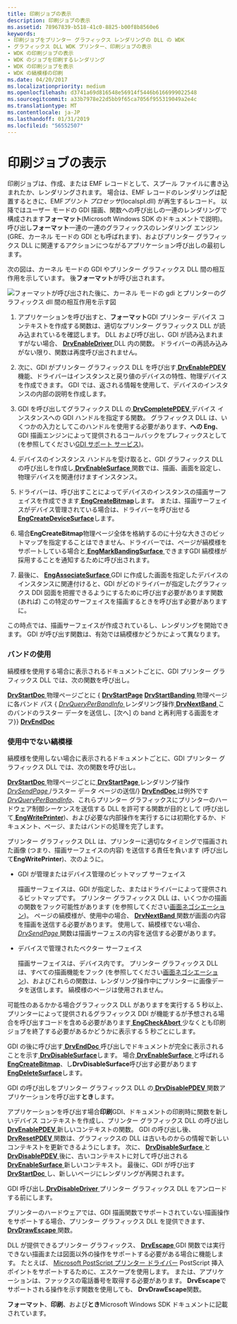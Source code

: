 ```yaml
---
title: 印刷ジョブの表示
description: 印刷ジョブの表示
ms.assetid: 78967839-b518-41c0-8825-b00f8b8560e6
keywords:
- 印刷ジョブをプリンター グラフィックス レンダリングの DLL の WDK
- グラフィックス DLL WDK プリンター、印刷ジョブの表示
- WDK の印刷ジョブの表示
- WDK のジョブを印刷するレンダリング
- WDK の印刷ジョブを表示
- WDK の縞模様の印刷
ms.date: 04/20/2017
ms.localizationpriority: medium
ms.openlocfilehash: d3741a69d816548e56914f5446b6166999022548
ms.sourcegitcommit: a33b7978e22d5bb9f65ca7056f955319049a2e4c
ms.translationtype: MT
ms.contentlocale: ja-JP
ms.lasthandoff: 01/31/2019
ms.locfileid: "56552507"
---
```

# <a name="rendering-a-print-job"></a>印刷ジョブの表示





印刷ジョブは、作成、または EMF レコードとして、スプール ファイルに書き込まれたか、レンダリングされます。 場合は、EMF レコードのレンダリングは配置するときに、EMF*プリント プロセッサ*(localspl.dll) が再生するレコード。 以降ではユーザー モードの GDI 描画、関数への呼び出しの一連のレンダリングで構成されます**フォーマット**(Microsoft Windows SDK のドキュメントで説明)。 呼び出し**フォーマット**一連の一連のグラフィックスのレンダリング エンジン (GRE、カーネル モードの GDI とも呼ばれます)、およびプリンター グラフィックス DLL に関連するアクションにつながるアプリケーション呼び出しの最初します。

次の図は、カーネル モードの GDI やプリンター グラフィックス DLL 間の相互作用を示しています。 後**フォーマット**が呼び出されます。

![フォーマットが呼び出された後に、カーネル モードの gdi とプリンターのグラフィックス dll 間の相互作用を示す図](images/gdirendr2.png)

1.  アプリケーションを呼び出すと、**フォーマット**GDI プリンター デバイス コンテキストを作成する関数は、適切なプリンター グラフィックス DLL が読み込まれているを確認します。 DLL および呼び出し、GDI が読み込まれますがない場合、 [ **DrvEnableDriver** ](https://msdn.microsoft.com/library/windows/hardware/ff556210) DLL 内の関数。 ドライバーの再読み込みがない限り、関数は再度呼び出されません。

2.  次に、GDI がプリンター グラフィックス DLL を呼び出す[ **DrvEnablePDEV** ](https://msdn.microsoft.com/library/windows/hardware/ff556211)機能、ドライバーはインスタンスと戻り値のデバイスの特性、物理デバイスを作成できます。 GDI では、返される情報を使用して、デバイスのインスタンスの内部の説明を作成します。

3.  GDI を呼び出してグラフィックス DLL の[ **DrvCompletePDEV** ](https://msdn.microsoft.com/library/windows/hardware/ff556181)デバイス インスタンスへの GDI ハンドルを指定する関数。 グラフィックス DLL は、いくつかの入力としてこのハンドルを使用する必要があります、**への Eng**、GDI 描画エンジンによって提供されるコールバックをプレフィックスとして (を参照してください[GDI サポート サービス](https://msdn.microsoft.com/library/windows/hardware/ff566714))。

4.  デバイスのインスタンス ハンドルを受け取ると、GDI グラフィックス DLL の呼び出しを作成し[ **DrvEnableSurface** ](https://msdn.microsoft.com/library/windows/hardware/ff556214)関数では、描画、画面を設定し、物理デバイスを関連付けますインスタンス。

5.  ドライバーは、呼び出すことによってデバイスのインスタンスの描画サーフェイスを作成できます[ **EngCreateBitmap**](https://msdn.microsoft.com/library/windows/hardware/ff564199)します。 または、描画サーフェイスがデバイス管理されている場合は、ドライバーを呼び出せる[ **EngCreateDeviceSurface**](https://msdn.microsoft.com/library/windows/hardware/ff564206)します。

6.  場合**EngCreateBitmap**物理ページ全体を格納するのに十分な大きさのビットマップを指定することはできません、ドライバーでは、ページが縞模様をサポートしている場合と[ **EngMarkBandingSurface** ](https://msdn.microsoft.com/library/windows/hardware/ff564975)できますGDI 縞模様が採用することを通知するために呼び出されます。

7.  最後に、 [ **EngAssociateSurface** ](https://msdn.microsoft.com/library/windows/hardware/ff564183) GDI に作成した画面を指定したデバイスのインスタンスに関連付けると、GDI がどのドライバーが指定したグラフィックス DDI 図面を把握できるようにするために呼び出す必要があります関数 (あれば) この特定のサーフェイスを描画するときを呼び出す必要がありますに。

この時点では、描画サーフェイスが作成されているし、レンダリングを開始できます。 GDI が呼び出す関数は、有効では縞模様かどうかによって異なります。

### <a name="banding-in-use"></a>バンドの使用

縞模様を使用する場合に表示されるドキュメントごとに、GDI プリンター グラフィックス DLL では、次の関数を呼び出し。

[**DrvStartDoc** ](https://msdn.microsoft.com/library/windows/hardware/ff556296)物理ページごとに { [ **DrvStartPage**](https://msdn.microsoft.com/library/windows/hardware/ff556298)
[**DrvStartBanding** ](https://msdn.microsoft.com/library/windows/hardware/ff556292)物理ページに各バンド パス { [ *DrvQueryPerBandInfo* ](https://msdn.microsoft.com/library/windows/hardware/ff556268)レンダリング操作[ **DrvNextBand** ](https://msdn.microsoft.com/library/windows/hardware/ff556250)このバンドのラスター データを送信し、[次へ] の band と再利用する画面をオフ}} [ **DrvEndDoc**](https://msdn.microsoft.com/library/windows/hardware/ff556215)
### <a href="" id="banding-not-in-use"></a> 使用中でない縞模様

縞模様を使用しない場合に表示されるドキュメントごとに、GDI プリンター グラフィックス DLL では、次の関数を呼び出し。

[**DrvStartDoc** ](https://msdn.microsoft.com/library/windows/hardware/ff556296)物理ページごとに[ **DrvStartPage** ](https://msdn.microsoft.com/library/windows/hardware/ff556298)レンダリング操作[ *DrvSendPage* ](https://msdn.microsoft.com/library/windows/hardware/ff556281)/ラスター データ ページの送信/} [ **DrvEndDoc** ](https://msdn.microsoft.com/library/windows/hardware/ff556215)は例外です[ *DrvQueryPerBandInfo*](https://msdn.microsoft.com/library/windows/hardware/ff556268)、これらプリンター グラフィックスにプリンターのハードウェア制御シーケンスを送信する DLL を許可する関数が目的として (呼び出して[ **EngWritePrinter**](https://msdn.microsoft.com/library/windows/hardware/ff565467))、および必要な内部操作を実行するには初期化するか、ドキュメント、ページ、またはバンドの処理を完了します。

プリンター グラフィックス DLL は、プリンターに適切なタイミングで描画された画像 (つまり、描画サーフェイスの内容) を送信する責任を負います (呼び出して**EngWritePrinter**)、次のように。

-   GDI が管理またはデバイス管理のビットマップ サーフェイス

    描画サーフェイスは、GDI が指定した、またはドライバーによって提供されるビットマップです。 プリンター グラフィックス DLL は、いくつかの描画の関数をフック可能性があります (を参照してください[画面ネゴシエーション](https://msdn.microsoft.com/library/windows/hardware/ff569899))。 ページの縞模様が、使用中の場合、 [ **DrvNextBand** ](https://msdn.microsoft.com/library/windows/hardware/ff556250)関数が画面の内容を描画を送信する必要があります。 使用して、縞模様でない場合、 [ *DrvSendPage* ](https://msdn.microsoft.com/library/windows/hardware/ff556281)関数は描画サーフェスの内容を送信する必要があります。

-   デバイスで管理されたベクター サーフェイス

    描画サーフェイスは、デバイス内です。 プリンター グラフィックス DLL は、すべての描画機能をフック (を参照してください[画面ネゴシエーション](https://msdn.microsoft.com/library/windows/hardware/ff569899))、およびこれらの関数は、レンダリング操作中にプリンターに画像データを送信します。 縞模様のページは使用されません。

可能性のあるかかる場合グラフィックス DLL がありますを実行する 5 秒以上、プリンターによって提供されるグラフィックス DDI が機能するが予想される場合を呼び出すコードを含める必要があります[ **EngCheckAbort** ](https://msdn.microsoft.com/library/windows/hardware/ff564189)少なくとも印刷ジョブを終了する必要があるかどうかに表示する 5 秒ごとにします。

GDI の後に呼び出す[ **DrvEndDoc** ](https://msdn.microsoft.com/library/windows/hardware/ff556215)呼び出しでドキュメントが完全に表示されることを示す[ **DrvDisableSurface**](https://msdn.microsoft.com/library/windows/hardware/ff556200)します。 場合[ **DrvEnableSurface** ](https://msdn.microsoft.com/library/windows/hardware/ff556214)と呼ばれる[ **EngCreateBitmap**](https://msdn.microsoft.com/library/windows/hardware/ff564199)、し**DrvDisableSurface**呼び出す必要があります[ **EngDeleteSurface**](https://msdn.microsoft.com/library/windows/hardware/ff564827)します。

GDI の呼び出しをプリンター グラフィックス DLL の[ **DrvDisablePDEV** ](https://msdn.microsoft.com/library/windows/hardware/ff556198)関数アプリケーションを呼び出す**とき**します。

アプリケーションを呼び出す場合**印刷**GDI、ドキュメントの印刷時に関数を新しいデバイス コンテキストを作成し、プリンター グラフィックス DLL の呼び出し[ **DrvEnablePDEV** ](https://msdn.microsoft.com/library/windows/hardware/ff556211)新しいコンテキストの関数。 GDI の呼び出し後、 [ **DrvResetPDEV** ](https://msdn.microsoft.com/library/windows/hardware/ff556276)関数は、グラフィックスの DLL は古いものからの情報で新しいコンテキストを更新できるようにします。 次に、 [ **DrvDisableSurface** ](https://msdn.microsoft.com/library/windows/hardware/ff556200)と[ **DrvDisablePDEV** ](https://msdn.microsoft.com/library/windows/hardware/ff556198)後に、古いコンテキストに対して呼び出される[ **DrvEnableSurface** ](https://msdn.microsoft.com/library/windows/hardware/ff556214)新しいコンテキスト。 最後に、GDI が呼び出す[ **DrvStartDoc** ](https://msdn.microsoft.com/library/windows/hardware/ff556296)し、新しいページにレンダリングが再開されます。

GDI 呼び出し[ **DrvDisableDriver** ](https://msdn.microsoft.com/library/windows/hardware/ff556196)プリンター グラフィックス DLL をアンロードする前にします。

プリンターのハードウェアでは、GDI 描画関数でサポートされていない描画操作をサポートする場合、プリンター グラフィックス DLL を提供できます、 [ **DrvDrawEscape** ](https://msdn.microsoft.com/library/windows/hardware/ff556203)関数。

DLL が提供できるプリンター グラフィックス、 [ **DrvEscape** ](https://msdn.microsoft.com/library/windows/hardware/ff556217) GDI 関数では実行できない描画または図面以外の操作をサポートする必要がある場合に機能します。 たとえば、 [Microsoft PostScript プリンター ドライバー](microsoft-postscript-printer-driver.md) PostScript 挿入ポイントをサポートするために、エスケープを使用します。 または、アプリケーションは、ファックスの電話番号を取得する必要があります。 **DrvEscape**でサポートされる操作を示す関数を使用しても、 **DrvDrawEscape**関数。

**フォーマット**、**印刷**、および**とき**Microsoft Windows SDK ドキュメントに記載されています。

 

 





